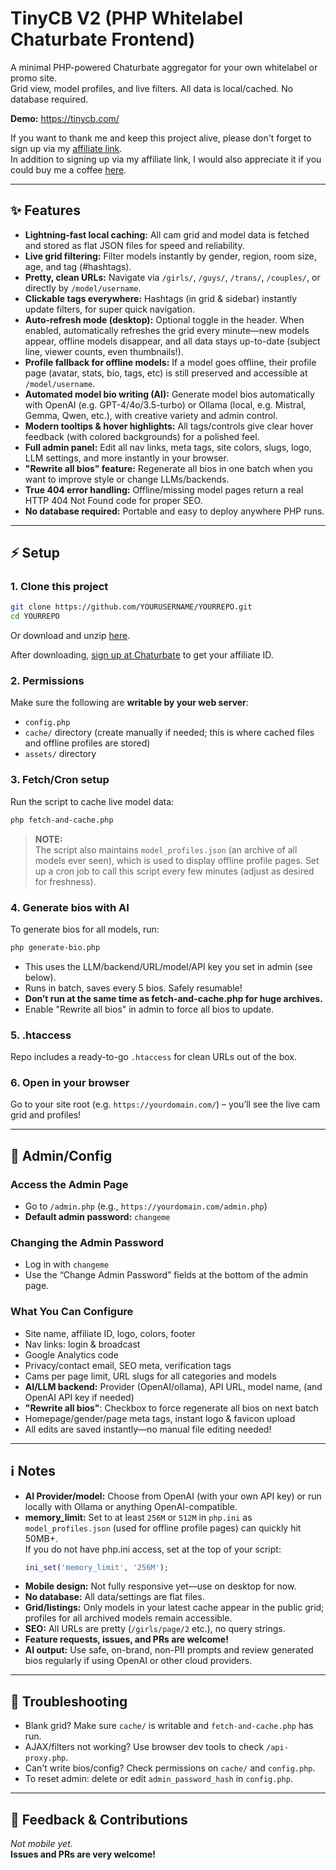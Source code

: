 # TinyCB V2 (PHP Whitelabel Chaturbate Frontend)
A minimal PHP-powered Chaturbate aggregator for your own whitelabel or promo site.  
Grid view, model profiles, and live filters. All data is local/cached. No database required.

**Demo:** https://tinycb.com/

If you want to thank me and keep this project alive, please don't forget to sign up via my [affiliate link](https://chaturbate.com/in/?tour=9O7D&campaign=2DLMP&track=default).  
In addition to signing up via my affiliate link, I would also appreciate it if you could buy me a coffee [here](https://coff.ee/tinycb).

---

## ✨ Features
- **Lightning-fast local caching:** All cam grid and model data is fetched and stored as flat JSON files for speed and reliability.
- **Live grid filtering:** Filter models instantly by gender, region, room size, age, and tag (#hashtags).
- **Pretty, clean URLs:** Navigate via `/girls/`, `/guys/`, `/trans/`, `/couples/`, or directly by `/model/username`.
- **Clickable tags everywhere:** Hashtags (in grid & sidebar) instantly update filters, for super quick navigation.
- **Auto-refresh mode (desktop):** Optional toggle in the header. When enabled, automatically refreshes the grid every minute—new models appear, offline models disappear, and all data stays up-to-date (subject line, viewer counts, even thumbnails!).
- **Profile fallback for offline models:** If a model goes offline, their profile page (avatar, stats, bio, tags, etc) is still preserved and accessible at `/model/username`.
- **Automated model bio writing (AI):** Generate model bios automatically with OpenAI (e.g. GPT-4/4o/3.5-turbo) or Ollama (local, e.g. Mistral, Gemma, Qwen, etc.), with creative variety and admin control.
- **Modern tooltips & hover highlights:** All tags/controls give clear hover feedback (with colored backgrounds) for a polished feel.
- **Full admin panel:** Edit all nav links, meta tags, site colors, slugs, logo, LLM settings, and more instantly in your browser.
- **"Rewrite all bios" feature:** Regenerate all bios in one batch when you want to improve style or change LLMs/backends.
- **True 404 error handling:** Offline/missing model pages return a real HTTP 404 Not Found code for proper SEO.
- **No database required:** Portable and easy to deploy anywhere PHP runs.

---

## ⚡️ Setup

### 1. **Clone this project**
```bash
git clone https://github.com/YOURUSERNAME/YOURREPO.git
cd YOURREPO
```
Or download and unzip [here](https://github.com/Kudocams/TinyCB/archive/master.zip).

After downloading, [sign up at Chaturbate](https://chaturbate.com/in/?track=default&tour=9O7D&campaign=2DLMP) to get your affiliate ID.

### 2. **Permissions**
Make sure the following are **writable by your web server**:
- `config.php`
- `cache/` directory (create manually if needed; this is where cached files and offline profiles are stored)
- `assets/` directory

### 3. **Fetch/Cron setup**
Run the script to cache live model data:
```bash
php fetch-and-cache.php
```
> **NOTE:**  
> The script also maintains `model_profiles.json` (an archive of all models ever seen), which is used to display offline profile pages.
Set up a cron job to call this script every few minutes (adjust as desired for freshness).

### 4. **Generate bios with AI**
To generate bios for all models, run:
```bash
php generate-bio.php
```
- This uses the LLM/backend/URL/model/API key you set in admin (see below).
- Runs in batch, saves every 5 bios. Safely resumable!
- **Don’t run at the same time as fetch-and-cache.php for huge archives.**
- Enable "Rewrite all bios" in admin to force all bios to update.

### 5. **.htaccess**
Repo includes a ready-to-go `.htaccess` for clean URLs out of the box.

### 6. **Open in your browser**  
Go to your site root (e.g. `https://yourdomain.com/`) – you’ll see the live cam grid and profiles!

---

## 🔑 Admin/Config

### **Access the Admin Page**
- Go to `/admin.php` (e.g., `https://yourdomain.com/admin.php`)
- **Default admin password:** `changeme`

### **Changing the Admin Password**
- Log in with `changeme`
- Use the “Change Admin Password” fields at the bottom of the admin page.

### **What You Can Configure**
- Site name, affiliate ID, logo, colors, footer
- Nav links: login & broadcast
- Google Analytics code
- Privacy/contact email, SEO meta, verification tags
- Cams per page limit, URL slugs for all categories and models
- **AI/LLM backend:** Provider (OpenAI/ollama), API URL, model name, (and OpenAI API key if needed)
- **"Rewrite all bios"**: Checkbox to force regenerate all bios on next batch
- Homepage/gender/page meta tags, instant logo & favicon upload
- All edits are saved instantly—no manual file editing needed!

---

## ℹ️ Notes

- **AI Provider/model:** Choose from OpenAI (with your own API key) or run locally with Ollama or anything OpenAI-compatible.
- **memory_limit:** Set to at least `256M` or `512M` in `php.ini` as `model_profiles.json` (used for offline profile pages) can quickly hit 50MB+.  
  If you do not have php.ini access, set at the top of your script:
  ```php
  ini_set('memory_limit', '256M');
  ```
- **Mobile design:** Not fully responsive yet—use on desktop for now.
- **No database:** All data/settings are flat files.
- **Grid/listings:** Only models in your latest cache appear in the public grid; profiles for all archived models remain accessible.
- **SEO:** All URLs are pretty (`/girls/page/2` etc.), no query strings.
- **Feature requests, issues, and PRs are welcome!**
- **AI output:** Use safe, on-brand, non-PII prompts and review generated bios regularly if using OpenAI or other cloud providers.

---

## 🤔 Troubleshooting

- Blank grid? Make sure `cache/` is writable and `fetch-and-cache.php` has run.
- AJAX/filters not working? Use browser dev tools to check `/api-proxy.php`.
- Can't write bios/config? Check permissions on `cache/` and `config.php`.
- To reset admin: delete or edit `admin_password_hash` in `config.php`.

---

## 💬 Feedback & Contributions

_Not mobile yet._  
**Issues and PRs are very welcome!**
